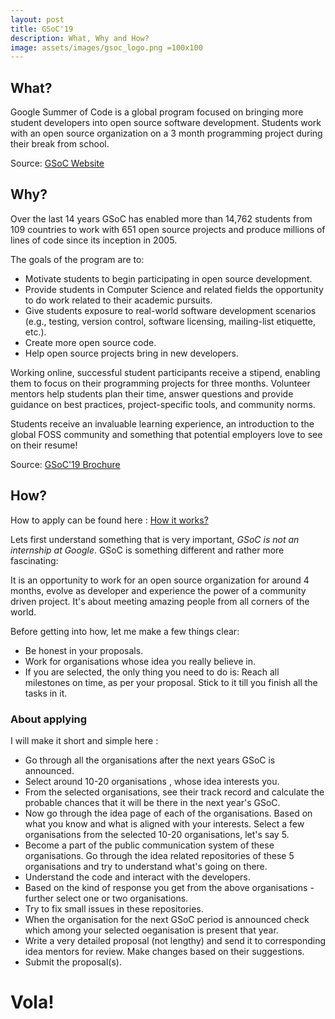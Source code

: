```yaml
---
layout: post
title: GSoC'19
description: What, Why and How?
image: assets/images/gsoc_logo.png =100x100
---
```

<!-- ![GSoC logo](assets/images/gsoc_logo.png =100x100) -->
## What?

Google Summer of Code is a global program focused on bringing more student developers into open source software development. Students work with an open source organization on a 3 month programming project during their break from school.

Source: [GSoC Website](https://summerofcode.withgoogle.com/ )

## Why?

Over the last 14 years GSoC has enabled more than 14,762 students from 109
countries to work with 651 open source projects and produce millions of lines of
code since its inception in 2005.

The goals of the program are to:
- Motivate students to begin participating in open source
development.
- Provide students in Computer Science and related fields the
opportunity to do work related to their academic pursuits.
- Give students exposure to real-world software development
scenarios (e.g., testing, version control, software licensing,
mailing-list etiquette, etc.).
- Create more open source code.
- Help open source projects bring in new developers.

Working online, successful student participants receive a stipend, enabling them
to focus on their programming projects for three months. Volunteer mentors help
students plan their time, answer questions and provide guidance on best
practices, project-specific tools, and community norms.

Students receive an invaluable learning experience, an introduction to the global
FOSS community and something that potential employers love to see on their
resume!

Source: [GSoC'19 Brochure](https://developers.google.com/open-source/gsoc/resources/downloads/GSoC2019Flyer.pdf)

## How?

How to apply can be found here : [How it works?](https://summerofcode.withgoogle.com/how-it-works/)

Lets first understand something that is very important, *GSoC is not an internship at Google*. GSoC is something different and rather more fascinating:

It is an opportunity to work for an open source organization for around 4 months, evolve as developer and experience the power of a community driven project. It's about meeting amazing people from all corners of the world.

Before getting into how, let me make a few things clear:
- Be honest in your proposals.
- Work for organisations whose idea you really believe in.
- If you are selected, the only thing you need to do is: Reach all milestones on time, as per your proposal. Stick to it till you finish all the tasks in it.

### About applying

I will make it short and simple here :
- Go through all the organisations after the next years GSoC is announced.
- Select around 10-20 organisations , whose idea interests you.
- From the selected organisations, see their track record and calculate the probable chances that it will be there in the next year's GSoC. 
- Now go through the idea page of each of the organisations. Based on what you know and what is aligned with your interests. Select a few organisations from the selected 10-20 organisations, let's say 5. 
- Become a part of the public communication system of these organisations. Go through the idea related repositories of these 5 organisations and try to understand what's going on there.
- Understand the code and interact with the developers.
- Based on the kind of response you get from the above organisations - further select one or two organisations.
- Try to fix small issues in these repositories.
- When the organisation for the next GSoC period is announced check which among your selected oeganisation is present that year.
- Write a very detailed proposal  (not lengthy) and send it to corresponding idea mentors for review. Make changes based on their suggestions.
- Submit the proposal(s).

# Vola!
